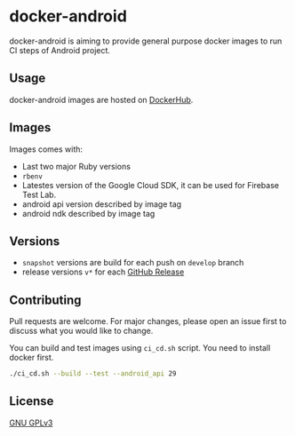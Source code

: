 # docker-android
docker-android is aiming to provide general purpose docker images to run CI steps of Android project.

## Usage
docker-android images are hosted on [DockerHub](https://hub.docker.com/repository/docker/fabernovel/android).

## Images
Images comes with:
* Last two major Ruby versions
* `rbenv`
* Latestes version of the Google Cloud SDK, it can be used for Firebase Test Lab.
* android api version described by image tag
* android ndk described by image tag

## Versions
* `snapshot` versions are build for each push on `develop` branch
* release versions `v*` for each [GitHub Release](https://github.com/faberNovel/docker-android/releases)

## Contributing
Pull requests are welcome. For major changes, please open an issue first to discuss what you would like to change.

You can build and test images using `ci_cd.sh` script. You need to install docker first.
```bash
./ci_cd.sh --build --test --android_api 29
```

## License
[GNU GPLv3](https://choosealicense.com/licenses/gpl-3.0/)
